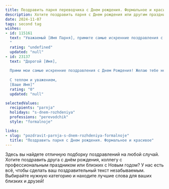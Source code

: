 ```yaml
---
title: Поздравить парня переводчика c Днем рождения. Формальное и красивое
description: Хотите поздравить парня c Днем рождения или другим праздником? Наш ИИ создаст незабываемое поздравление, а вы обязательно выделитесь среди других.  
date: 2024-11-07
tags: second tag
wishes:
- id: 115161
  text: "Уважаемый [Имя Парня], примите самые искренние поздравления с Днём рождения!  Желаем Вам дальнейших успехов в Вашей важной и ответственной профессии переводчика,  новых интересных проектов и  неиссякаемого вдохновения.  Пусть Ваш профессиональный путь будет полон достижений, а жизнь – радости и благополучия. Счастья, здоровья и всего самого наилучшего!
  "
  rating: "undefined"
  updated: "null"
- id: 23137
  text: "Дорогой [Имя],
  
  Прими мои самые искренние поздравления с Днем Рождения! Желаю тебе неиссякаемого вдохновения и успехов в твоей профессиональной деятельности. Пусть каждый твой перевод будет точным и глубокомысленным, а языки, которыми ты владеешь, откроют перед тобой новые горизонты и возможности.
  
  С теплом и уважением,
  [Ваше Имя]"
  rating: "0"
  updated: "null"

selectedValues:
  recipients: "parnja"
  holidays: "s-dnem-rozhdeniya"
  professions: "perevodchik"
  style: "formalnoje"

links:
- slug: "pozdravit-parnja-s-dnem-rozhdeniya-formalnoje"
  title: "Поздравить парня c Днем рождения. Формальное и красивое"
---
```


Здесь вы найдете отличную подборку поздравлений на любой случай. 
Хотите поздравить друга с днём рождения, коллегу с профессиональным праздником или близких с Новым годом? У нас есть всё, чтобы сделать ваш поздравительный текст незабываемым. Выбирайте нужную категорию и находите лучшие слова для ваших близких и друзей!

